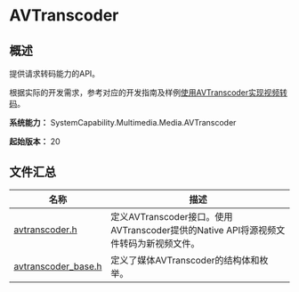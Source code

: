 # AVTranscoder

## 概述

提供请求转码能力的API。

根据实际的开发需求，参考对应的开发指南及样例[使用AVTranscoder实现视频转码](../../media/media/using-ndk-avtranscoder-for-transcodering.md)。

**系统能力：** SystemCapability.Multimedia.Media.AVTranscoder

**起始版本：** 20

## 文件汇总

| 名称 | 描述 |
| -- | -- |
| [avtranscoder.h](capi-avtranscoder-h.md) | 定义AVTranscoder接口。使用AVTranscoder提供的Native API将源视频文件转码为新视频文件。 |
| [avtranscoder_base.h](capi-avtranscoder-base-h.md) | 定义了媒体AVTranscoder的结构体和枚举。 |
